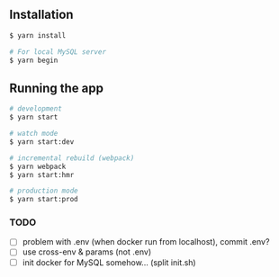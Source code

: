 
## Installation

```bash
$ yarn install

# For local MySQL server
$ yarn begin
```

## Running the app

```bash
# development
$ yarn start

# watch mode
$ yarn start:dev

# incremental rebuild (webpack)
$ yarn webpack
$ yarn start:hmr

# production mode
$ yarn start:prod
```

### TODO
  - [ ] problem with .env (when docker run from localhost), commit .env?
  - [ ] use cross-env & params (not .env)
  - [ ] init docker for MySQL somehow... (split init.sh)
